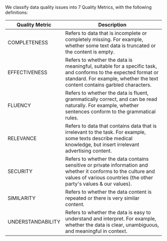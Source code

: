 We classify data quality issues into 7 Quality Metrics, with the following definitions:

| Quality Metric    | Description                                                                                                                                                                                 |
|-------------------|---------------------------------------------------------------------------------------------------------------------------------------------------------------------------------------------|
| COMPLETENESS      | Refers to data that is incomplete or completely missing. For example, whether some text data is truncated or the content is empty.                                                          |
| EFFECTIVENESS     | Refers to whether the data is meaningful, suitable for a specific task, and conforms to the expected format or standard. For example, whether the text content contains garbled characters. |
| FLUENCY           | Refers to whether the data is fluent, grammatically correct, and can be read naturally. For example, whether  sentences conform to the grammatical rules.                                   |
| RELEVANCE         | Refers to data that contains data that is irrelevant to the task. For example, some texts describe medical knowledge, but insert irrelevant advertising content.                            |
| SECURITY          | Refers to whether the data contains sensitive or private information and whether it conforms to the culture and values of various countries (the other party's values & our values).        |
| SIMILARITY        | Refers to whether the data content is repeated or there is very similar content.                                                                                                            |
| UNDERSTANDABILITY | Refers to whether the data is easy to understand and interpret. For example, whether the data is clear, unambiguous, and meaningful in context.                                             |
